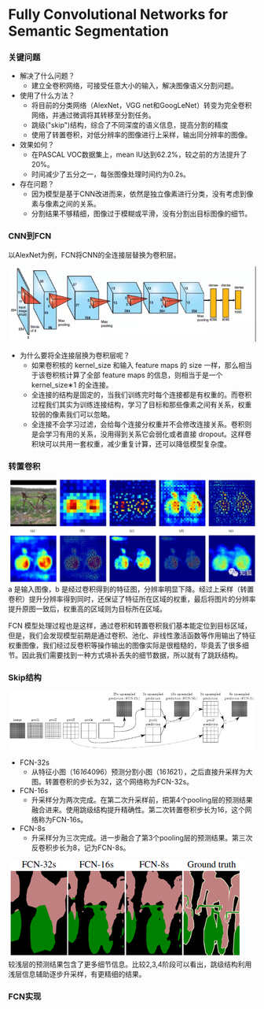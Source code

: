 # Fully Convolutional Networks for Semantic Segmentation

### 关键问题
 - 解决了什么问题？
    - 建立全卷积网络，可接受任意大小的输入，解决图像语义分割问题。
 - 使用了什么方法？
    - 将目前的分类网络（AlexNet，VGG net和GoogLeNet）转变为完全卷积网络，并通过微调将其转移至分割任务。
    - 跳级("skip")结构，综合了不同深度的语义信息，提高分割的精度
    - 使用了转置卷积，对低分辨率的图像进行上采样，输出同分辨率的图像。
 - 效果如何？
    - 在PASCAL VOC数据集上，mean IU达到62.2%，较之前的方法提升了20%。
    - 时间减少了五分之一，每张图像处理时间约为0.2s。
 - 存在问题？
    - 因为模型是基于CNN改进而来，依然是独立像素进行分类，没有考虑到像素与像素之间的关系。
    - 分割结果不够精细，图像过于模糊或平滑，没有分割出目标图像的细节。

### CNN到FCN
以AlexNet为例，FCN将CNN的全连接层替换为卷积层。  

![image](images/alexnet.png)  

 - 为什么要将全连接层换为卷积层呢？
   - 如果卷积核的 kernel_size 和输入 feature maps 的 size 一样，那么相当于该卷积核计算了全部 feature maps 的信息，则相当于是一个 kernel_size∗1 的全连接。
   - 全连接的结构是固定的，当我们训练完时每个连接都是有权重的。而卷积过程我们其实为训练连接结构，学习了目标和那些像素之间有关系，权重较弱的像素我们可以忽略。
   - 全连接不会学习过滤，会给每个连接分权重并不会修改连接关系。卷积则是会学习有用的关系，没用得到关系它会弱化或者直接 dropout。这样卷积块可以共用一套权重，减少重复计算，还可以降低模型复杂度。
   
### 转置卷积
![image](images/转置卷积效果.png)
a 是输入图像，b 是经过卷积得到的特征图，分辨率明显下降。经过上采样（转置卷积）提升分辨率得到同时，还保证了特征所在区域的权重，最后将图片的分辨率提升原图一致后，权重高的区域则为目标所在区域。

FCN 模型处理过程也是这样，通过卷积和转置卷积我们基本能定位到目标区域，但是，我们会发现模型前期是通过卷积、池化、非线性激活函数等作用输出了特征权重图像，我们经过反卷积等操作输出的图像实际是很粗糙的，毕竟丢了很多细节。因此我们需要找到一种方式填补丢失的细节数据，所以就有了跳跃结构。

### Skip结构
![image](images/跳级结构.png)  

 - FCN-32s
    - 从特征小图（16*16*4096）预测分割小图（16*16*21），之后直接升采样为大图。转置卷积的步长为32，这个网络称为FCN-32s。
 - FCN-16s
    - 升采样分为两次完成。在第二次升采样前，把第4个pooling层的预测结果融合进来。使用跳级结构提升精确性。第二次转置卷积步长为16，这个网络称为FCN-16s。
 - FCN-8s
    - 升采样分为三次完成。进一步融合了第3个pooling层的预测结果。第三次反卷积步长为8，记为FCN-8s。 

![image](images/跳级结构效果.png)  
较浅层的预测结果包含了更多细节信息。比较2,3,4阶段可以看出，跳级结构利用浅层信息辅助逐步升采样，有更精细的结果。 

### FCN实现
